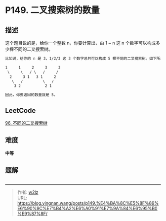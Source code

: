 # P149. 二叉搜索树的数量


<!--more-->

## 描述

这个题目说的是，给你一个整数 n，你要计算出，由 1 ~ n 这 n 个数字可以构成多少棵不同的二叉搜索树。

```markdown
比如说，给你的 n 是 3，1/2/3 这 3 个数字总共可以构成 5 棵不同的二叉搜索树。如下所示：

1     1     2     3     3
 \     \   / \   /     /
  2     3 1   3 1     2
   \   /         \   /
    3 2           2 1

因此，你要返回的数量就是 5。
```

## LeetCode

[96. 不同的二叉搜索树](https://leetcode.cn/problems/unique-binary-search-trees/description/)

## 难度

**中等**

## 题解

```java

```


---

> 作者: [w2lz](https://github.com/w2lz)  
> URL: https://blog.yingnan.wang/posts/p149.%E4%BA%8C%E5%8F%89%E6%90%9C%E7%B4%A2%E6%A0%91%E7%9A%84%E6%95%B0%E9%87%8F/  

